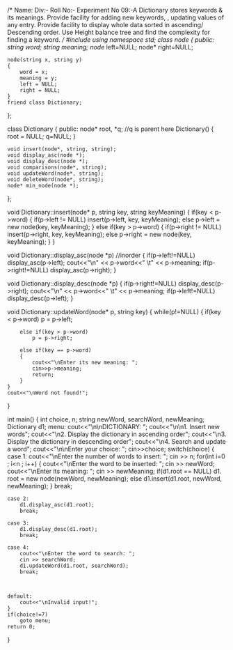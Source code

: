 /*
Name:
Div:-
Roll No:-
Experiment No 09:-A Dictionary stores keywords & its meanings. Provide facility for adding new keywords,
	 , updating values of any entry. Provide facility to display whole data
	  sorted in ascending/ Descending order. Use Height balance tree and find the complexity for finding a keyword.
*/
#include <iostream>
using namespace std;
class node
{
	public:
	string word;
	string meaning;
	node* left=NULL;
	node* right=NULL;

	node(string x, string y)
	{
		word = x;
		meaning = y;
		left = NULL;
		right = NULL;
	}
	friend class Dictionary;
};

class Dictionary
{
public:
	node* root, *q;	//q is parent here
	Dictionary()
	{
		root = NULL;
		q=NULL;
	}

	void insert(node*, string, string);
	void display_asc(node *);
	void display_desc(node *);
	void comparisons(node*, string);
	void updateWord(node*, string);
	void deleteWord(node*, string);
	node* min_node(node *);
};

void Dictionary::insert(node* p, string key, string keyMeaning)
{
	if(key < p->word)
	{
		if(p->left != NULL)
			insert(p->left, key, keyMeaning);
		else
			p->left = new node(key, keyMeaning);
	}
	else if(key > p->word)
	{
		if(p->right != NULL)
			insert(p->right, key, keyMeaning);
		else
			p->right = new node(key, keyMeaning);
	}
}

void Dictionary::display_asc(node *p)		//inorder
{
	if(p->left!=NULL)
		display_asc(p->left);
	cout<<"\n" << p->word<<" \t" << p->meaning;
	if(p->right!=NULL)
		display_asc(p->right);
}

void Dictionary::display_desc(node *p)
{
	if(p->right!=NULL)
			display_desc(p->right);
	cout<<"\n" << p->word<<" \t" << p->meaning;
	if(p->left!=NULL)
		display_desc(p->left);
}

void Dictionary::updateWord(node* p, string key)
{
	while(p!=NULL)
	{
		if(key < p->word)
			p = p->left;

		else if(key > p->word)
			p = p->right;

		else if(key == p->word)
		{
			cout<<"\nEnter its new meaning: ";
			cin>>p->meaning;
			return;
		}
	}
	cout<<"\nWord not found!";
}


int main()
{
	int choice, n;
	string newWord, searchWord, newMeaning;
	Dictionary d1;
	menu:
	cout<<"\n\nDICTIONARY: ";
	cout<<"\n\n1. Insert new words";
	cout<<"\n2. Display the dictionary in ascending order";
	cout<<"\n3. Display the dictionary in descending order";
	cout<<"\n4. Search and update a word";
	cout<<"\n\nEnter your choice: ";
	cin>>choice;
	switch(choice)
	{
	case 1:
		cout<<"\nEnter the number of words to insert: ";
		cin >> n;
		for(int i=0 ; i<n ; i++)
		{
			cout<<"\nEnter the word to be inserted: ";
			cin >> newWord;
			cout<<"\nEnter its meaning: ";
			cin >> newMeaning;
			if(d1.root == NULL)
				d1. root = new node(newWord, newMeaning);
			else
				d1.insert(d1.root, newWord, newMeaning);
		}
		break;

	case 2:
		d1.display_asc(d1.root);
		break;

	case 3:
		d1.display_desc(d1.root);
		break;

	case 4:
		cout<<"\nEnter the word to search: ";
		cin >> searchWord;
		d1.updateWord(d1.root, searchWord);
		break;

	

	default:
		cout<<"\nInvalid input!";
	}
	if(choice!=7)
		goto menu;
	return 0;
}

